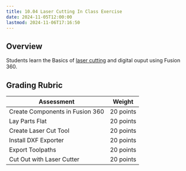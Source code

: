 ```yaml
---
title: 10.04 Laser Cutting In Class Exercise
date: 2024-11-05T12:00:00
lastmod: 2024-11-06T17:16:50
---
```


## Overview

Students learn the Basics of [laser cutting](../../../../digital-fabrication/laser-cutting/laser-cutting.md) and digital ouput using Fusion 360.

## Grading Rubric

<div class="responsive-table-markdown">

| Assessment                      | Weight    |
| ------------------------------- | --------- |
| Create Components in Fusion 360 | 20 points |
| Lay Parts Flat                  | 20 points |
| Create Laser Cut Tool           | 20 points |
| Install DXF Exporter            | 20 points |
| Export Toolpaths                | 20 points |
| Cut Out with Laser Cutter       | 20 points |

</div>
